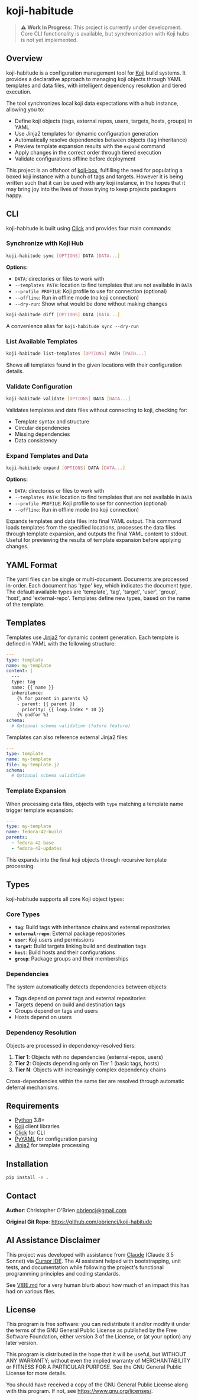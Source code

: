 # koji-habitude

> **⚠️ Work In Progress**: This project is currently under development. Core CLI functionality is available, but synchronization with Koji hubs is not yet implemented.


## Overview

koji-habitude is a configuration management tool for [Koji](https://pagure.io/koji) build systems. It provides a declarative approach to managing koji objects through YAML templates and data files, with intelligent dependency resolution and tiered execution.

The tool synchronizes local koji data expectations with a hub instance, allowing you to:
- Define koji objects (tags, external repos, users, targets, hosts, groups) in YAML
- Use Jinja2 templates for dynamic configuration generation
- Automatically resolve dependencies between objects (tag inheritance)
- Preview template expansion results with the `expand` command
- Apply changes in the correct order through tiered execution
- Validate configurations offline before deployment

This project is an offshoot of [koji-box](https://github.com/obriencj/koji-box), fulfilling the need for populating a boxed koji instance with a bunch of tags and targets. However it is being written such that it can be used with any koji instance, in the hopes that it may bring joy into the lives of those trying to keep projects packagers happy.


## CLI

koji-habitude is built using [Click](https://click.palletsprojects.com/) and provides four main commands:


### Synchronize with Koji Hub

```bash
koji-habitude sync [OPTIONS] DATA [DATA...]
```

**Options:**
- `DATA`: directories or files to work with
- `--templates PATH`: location to find templates that are not available in `DATA`
- `--profile PROFILE`: Koji profile to use for connection (optional)
- `--offline`: Run in offline mode (no koji connection)
- `--dry-run`: Show what would be done without making changes

```bash
koji-habitude diff [OPTIONS] DATA [DATA...]
```

A convenience alias for `koji-habitude sync --dry-run`

### List Available Templates

```bash
koji-habitude list-templates [OPTIONS] PATH [PATH...]
```

Shows all templates found in the given locations with their configuration details.


### Validate Configuration

```bash
koji-habitude validate [OPTIONS] DATA [DATA...]
```

Validates templates and data files without connecting to koji, checking for:
- Template syntax and structure
- Circular dependencies
- Missing dependencies
- Data consistency


### Expand Templates and Data

```bash
koji-habitude expand [OPTIONS] DATA [DATA...]
```

**Options:**
- `DATA`: directories or files to work with
- `--templates PATH`: location to find templates that are not available in `DATA`
- `--profile PROFILE`: Koji profile to use for connection (optional)
- `--offline`: Run in offline mode (no koji connection)

Expands templates and data files into final YAML output. This command loads templates from the specified locations, processes the data files through template expansion, and outputs the final YAML content to stdout. Useful for previewing the results of template expansion before applying changes.


## YAML Format

The yaml files can be single or multi-document. Documents are processed in-order. Each document has 'type' key, which indicates the document type. The default available types are 'template', 'tag', 'target', 'user', 'group', 'host', and 'external-repo'. Templates define new types, based on the name of the template.


## Templates

Templates use [Jinja2](https://jinja.palletsprojects.com/) for dynamic content generation. Each template is defined in YAML with the following structure:

```yaml
---
type: template
name: my-template
content: |
  ---
  type: tag
  name: {{ name }}
  inheritance:
    {% for parent in parents %}
    - parent: {{ parent }}
      priority: {{ loop.index * 10 }}
    {% endfor %}
schema:
  # Optional schema validation (future feature)
```

Templates can also reference external Jinja2 files:

```yaml
---
type: template
name: my-template
file: my-template.j2
schema:
  # Optional schema validation
```


### Template Expansion

When processing data files, objects with `type` matching a template name trigger template expansion:

```yaml
---
type: my-template
name: fedora-42-build
parents:
  - fedora-42-base
  - fedora-42-updates
```

This expands into the final koji objects through recursive template processing.


## Types

koji-habitude supports all core Koji object types:

### Core Types

- **`tag`**: Build tags with inheritance chains and external repositories
- **`external-repo`**: External package repositories
- **`user`**: Koji users and permissions
- **`target`**: Build targets linking build and destination tags
- **`host`**: Build hosts and their configurations
- **`group`**: Package groups and their memberships

### Dependencies

The system automatically detects dependencies between objects:

- Tags depend on parent tags and external repositories
- Targets depend on build and destination tags
- Groups depend on tags and users
- Hosts depend on users

### Dependency Resolution

Objects are processed in dependency-resolved tiers:
1. **Tier 1**: Objects with no dependencies (external-repos, users)
2. **Tier 2**: Objects depending only on Tier 1 (basic tags, hosts)
3. **Tier N**: Objects with increasingly complex dependency chains

Cross-dependencies within the same tier are resolved through automatic deferral mechanisms.


## Requirements

- [Python](https://python.org) 3.8+
- [Koji](https://pagure.io/koji) client libraries
- [Click](https://click.palletsprojects.com/) for CLI
- [PyYAML](https://pyyaml.org/) for configuration parsing
- [Jinja2](https://jinja.palletsprojects.com/) for template processing


## Installation

```bash
pip install -e .
```


## Contact

**Author**: Christopher O'Brien <obriencj@gmail.com>

**Original Git Repo**: https://github.com/obriencj/koji-habitude


## AI Assistance Disclaimer

This project was developed with assistance from [Claude](https://claude.ai) (Claude 3.5 Sonnet)
via [Cursor IDE](https://cursor.com). The AI assistant helped with bootstrapping, unit tests, and
documentation while following the project's functional programming principles and coding standards.

See [VIBE.md](VIBE.md) for a very human blurb about how much of an impact this has had on various
files.


## License

This program is free software: you can redistribute it and/or modify
it under the terms of the GNU General Public License as published by
the Free Software Foundation, either version 3 of the License, or
(at your option) any later version.

This program is distributed in the hope that it will be useful,
but WITHOUT ANY WARRANTY; without even the implied warranty of
MERCHANTABILITY or FITNESS FOR A PARTICULAR PURPOSE.  See the
GNU General Public License for more details.

You should have received a copy of the GNU General Public License
along with this program.  If not, see <https://www.gnu.org/licenses/>.


<!-- The end -->
